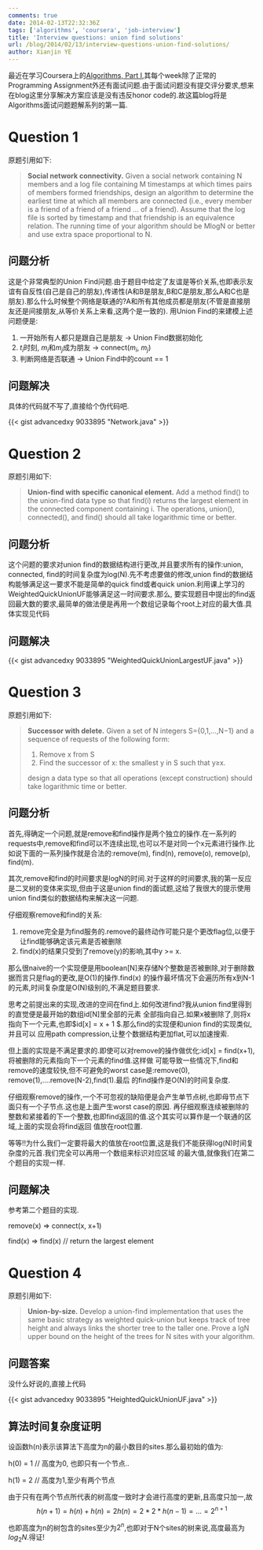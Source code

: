 ```yaml
---
comments: true
date: 2014-02-13T22:32:36Z
tags: ['algorithms', 'coursera', 'job-interview']
title: 'Interview questions: union find solutions'
url: /blog/2014/02/13/interview-questions-union-find-solutions/
author: Xianjin YE
---
```

最近在学习Coursera上的[Algorithms, Part I](https://class.coursera.org/algs4partI-004),其每个week除了正常的Programming Assignment外还有面试问题.由于面试问题没有提交评分要求,想来在blog这里分享解决方案应该是没有违反honor code的.故这篇blog将是Algorithms面试问题题解系列的第一篇.

# Question 1

原题引用如下:

>
> **Social network connectivity.** Given a social network containing N members and a log file containing M timestamps at which times pairs of members formed friendships, design an algorithm to determine the earliest time at which all members are connected (i.e., every member is a friend of a friend of a friend ... of a friend). Assume that the log file is sorted by timestamp and that friendship is an equivalence relation. The running time of your algorithm should be MlogN or better and use extra space proportional to N.

<!--more-->

## 问题分析

这是个非常典型的Union Find问题.由于题目中给定了友谊是等价关系,也即表示友谊有自反性(自己是自己的朋友),传递性(A和B是朋友,B和C是朋友,那么A和C也是朋友).那么什么时候整个网络是联通的?A和所有其他成员都是朋友(不管是直接朋友还是间接朋友,从等价关系上来看,这两个是一致的).
用Union Find的来建模上述问题便是:

1. 一开始所有人都只是跟自己是朋友 -> Union Find数据初始化
2. $t_i$时刻, $m_i$和$m_j$成为朋友 -> connect($m_i$, $m_j$)
3. 判断网络是否联通 -> Union Find中的count == 1

## 问题解决

具体的代码就不写了,直接给个伪代码吧.

{{< gist advancedxy 9033895 "Network.java" >}}

# Question 2

原题引用如下:

>
> **Union-find with specific canonical element.** Add a method find() to the union-find data type so that find(i) returns the largest element in the connected component containing i. The operations, union(), connected(), and find() should all take logarithmic time or better.

## 问题分析

这个问题的要求对union find的数据结构进行更改,并且要求所有的操作:union, connected, find的时间复杂度为log(N).先不考虑要做的修改,union find的数据结构能够满足这一要求不能是简单的quick find或者quick union.利用课上学习的WeightedQuickUnionUF能够满足这一时间要求.那么,
要实现题目中提出的find返回最大数的要求,最简单的做法便是再用一个数组记录每个root上对应的最大值.具体实现见代码

## 问题解决

{{< gist advancedxy 9033895 "WeightedQuickUnionLargestUF.java" >}}

# Question 3

原题引用如下:

> **Successor with delete.** Given a set of N integers S={0,1,...,N−1} and a sequence of requests of the following form:
> 1. Remove x from S
> 2. Find the successor of x: the smallest y in S such that y≥x.
> 
> design a data type so that all operations (except construction) should take logarithmic time or better.

## 问题分析

首先,得确定一个问题,就是remove和find操作是两个独立的操作.在一系列的requests中,remove和find可以不连续出现,也可以不是对同一个x元素进行操作.比如说下面的一系列操作就是合法的:remove(m), find(n), remove(o), remove(p), find(m).

其次,remove和find的时间要求是logN的时间.对于这样的时间要求,我的第一反应是二叉树的变体来实现,但由于这是union find的面试题,这给了我很大的提示使用union find类似的数据结构来解决这一问题.

仔细观察remove和find的关系:

1. remove完全是为find服务的.remove的最终动作可能只是个更改flag位,以便于让find能够确定该元素是否被删除
2. find(x)的结果只受到了remove(y)的影响,其中y >= x.

那么很naive的一个实现便是用boolean[N]来存储N个整数是否被删除,对于删除数据而言只是flag的更改,是O(1)的操作.find(x)
的操作最坏情况下会遍历所有x到N-1的元素,时间复杂度是O(N)级别的,不满足题目要求.

思考之前提出来的实现,改进的空间在find上.如何改进find?我从union find里得到的直觉便是最开始的数组id[N]里全部的元素
全部指向自己.如果x被删除了,则将x指向下一个元素,也即$id[x] = x + 1 $.那么find的实现便和union find的实现类似,并且可以
应用path compression,让整个数据结构更加flat,可以加速搜索.

但上面的实现是不满足要求的.即使可以对remove的操作做优化:id[x] = find(x+1),将被删除的元素指向下一个元素的find值.这样做
可能导致一些情况下,find和remove的速度较快,但不可避免的worst case是:remove(0), remove(1),....remove(N-2),find(1).最后
的find操作是O(N)的时间复杂度.

仔细观察remove的操作,一个不可忽视的缺陷便是会产生单节点树,也即母节点下面只有一个子节点.这也是上面产生worst case的原因.
再仔细观察连续被删除的整数和紧接着的下一个整数,也即find返回的值.这个其实可以算作是一个联通的区域,上面的实现会将find返回
值放在root位置.

等等!!为什么我们一定要将最大的值放在root位置,这是我们不能获得log(N)时间复杂度的元首.我们完全可以再用一个数组来标识对应区域
的最大值,就像我们在第二个题目的实现一样.

## 问题解决

参考第二个题目的实现.

remove(x) => connect(x, x+1)

find(x) => find(x) // return the largest element


# Question 4

原题引用如下:

>
> **Union-by-size.** Develop a union-find implementation that uses the same basic strategy as weighted quick-union but keeps track of tree height and always links the shorter tree to the taller one. Prove a lgN upper bound on the height of the trees for N sites with your algorithm.

## 问题答案

没什么好说的,直接上代码

{{< gist advancedxy 9033895 "HeightedQuickUnionUF.java" >}}

## 算法时间复杂度证明

设函数h(n)表示该算法下高度为n的最小数目的sites.那么最初始的值为:

h(0) = 1 // 高度为0, 也即只有一个节点..

h(1) = 2 // 高度为1,至少有两个节点

由于只有在两个节点所代表的树高度一致时才会进行高度的更新,且高度只加一,故
$$ h(n+1) = h(n) + h(n) = 2h(n) = 2*2*h(n-1) = ... = 2^{ n+1 } $$

也即高度为n的树包含的sites至少为$2^n$,也即对于N个sites的树来说,高度最高为$log_2N$.得证!
